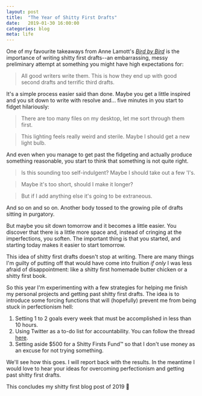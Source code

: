 ```yaml
---
layout: post
title:  "The Year of Shitty First Drafts"
date:   2019-01-30 16:00:00
categories: blog
meta: life
---
```


One of my favourite takeaways from Anne Lamott's [*Bird by Bird*](https://www.goodreads.com/book/show/12543.Bird_by_Bird) is the importance of writing shitty first drafts--an embarrassing, messy preliminary attempt at something you might have high expectations for:

>All good writers write them. This is how they end up with good second drafts and terrific third drafts.

It's a simple process easier said than done. Maybe you get a little inspired and you sit down to write with resolve and... five minutes in you start to fidget hilariously:

>There are too many files on my desktop, let me sort through them first.

>This lighting feels really weird and sterile. Maybe I should get a new light bulb.

And even when you manage to get past the fidgeting and actually produce something reasonable, you start to think that something is not quite right.

>Is this sounding too self-indulgent? Maybe I should take out a few 'I's.

>Maybe it's too short, should I make it longer?

>But if I add anything else it's going to be extraneous.

And so on and so on. Another body tossed to the growing pile of drafts sitting in purgatory.

But maybe you sit down tomorrow and it becomes a little easier. You discover that there is a little more space and, instead of cringing at the imperfections, you soften. The important thing is that you started, and starting today makes it easier to start tomorrow.

This idea of shitty first drafts doesn't stop at writing. There are many things I'm guilty of putting off that would have come into fruition *if only* I was less afraid of disappointment: like a shitty first homemade butter chicken or a shitty first book.

So this year I'm experimenting with a few strategies for helping me finish my personal projects and getting past shitty first drafts. The idea is to introduce some forcing functions that will (hopefully) prevent me from being stuck in perfectionism hell:

1. Setting 1 to 2 goals every week that must be accomplished in less than 10 hours.
2. Using Twitter as a to-do list for accountability. You can follow the thread [here](https://twitter.com/_LucyYu/status/1090122016299122688).
3. Setting aside $500 for a Shitty Firsts Fund™ so that I don't use money as an excuse for not trying something.

We'll see how this goes. I will report back with the results. In the meantime I would love to hear your ideas for overcoming perfectionism and getting past shitty first drafts.

This concludes my shitty first blog post of 2019 🎉
